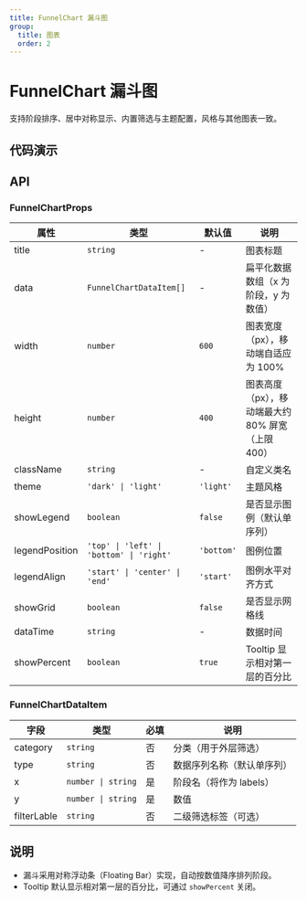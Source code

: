 ```yaml
---
title: FunnelChart 漏斗图
group:
  title: 图表
  order: 2
---
```


# FunnelChart 漏斗图

支持阶段排序、居中对称显示、内置筛选与主题配置，风格与其他图表一致。

## 代码演示

<code src="../demos/charts/funnel.tsx" background="var(--main-bg-color)" iframe=540></code>

## API

### FunnelChartProps

| 属性 | 类型 | 默认值 | 说明 |
| --- | --- | --- | --- |
| title | `string` | - | 图表标题 |
| data | `FunnelChartDataItem[]` | - | 扁平化数据数组（x 为阶段，y 为数值）|
| width | `number` | `600` | 图表宽度（px），移动端自适应为 100% |
| height | `number` | `400` | 图表高度（px），移动端最大约 80% 屏宽（上限 400）|
| className | `string` | - | 自定义类名 |
| theme | `'dark' \| 'light'` | `'light'` | 主题风格 |
| showLegend | `boolean` | `false` | 是否显示图例（默认单序列）|
| legendPosition | `'top' \| 'left' \| 'bottom' \| 'right'` | `'bottom'` | 图例位置 |
| legendAlign | `'start' \| 'center' \| 'end'` | `'start'` | 图例水平对齐方式 |
| showGrid | `boolean` | `false` | 是否显示网格线 |
| dataTime | `string` | - | 数据时间 |
| showPercent | `boolean` | `true` | Tooltip 显示相对第一层的百分比 |

### FunnelChartDataItem

| 字段 | 类型 | 必填 | 说明 |
| --- | --- | --- | --- |
| category | `string` | 否 | 分类（用于外层筛选）|
| type | `string` | 否 | 数据序列名称（默认单序列）|
| x | `number \| string` | 是 | 阶段名（将作为 labels）|
| y | `number \| string` | 是 | 数值 |
| filterLable | `string` | 否 | 二级筛选标签（可选）|

## 说明

- 漏斗采用对称浮动条（Floating Bar）实现，自动按数值降序排列阶段。
- Tooltip 默认显示相对第一层的百分比，可通过 `showPercent` 关闭。


